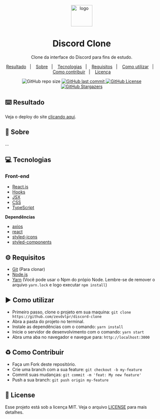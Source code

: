 <div align="center">
  <img src="https://discord.com/assets/e4923594e694a21542a489471ecffa50.svg" alt="logo" height="70"/>
  <h1>Discord Clone</h1>
  <p>Clone da interface do Discord para fins de estudo.</p>
  <p>
    <a href="#keyboard-resultado">Resultado</a>&nbsp;&nbsp;&nbsp;|&nbsp;&nbsp;&nbsp;
    <a href="#page_with_curl-sobre">Sobre</a>&nbsp;&nbsp;&nbsp;|&nbsp;&nbsp;&nbsp;
    <a href="#computer-tecnologias">Tecnologias</a>&nbsp;&nbsp;&nbsp;|&nbsp;&nbsp;&nbsp;
    <a href="#gear-requisitos">Requisitos</a>&nbsp;&nbsp;&nbsp;|&nbsp;&nbsp;&nbsp;
    <a href="#arrow_forward-como-cutilizar">Como utilizar</a>&nbsp;&nbsp;&nbsp;|&nbsp;&nbsp;&nbsp;
    <a href="#recycle-como-contribuir">Como contribuir</a>&nbsp;&nbsp;&nbsp;|&nbsp;&nbsp;&nbsp;
    <a href="#customs-license">Licença</a>
  </p>
  <img src="https://img.shields.io/github/repo-size/zevdvlpr/discord-clone?color=7289da&style=flat-square" alt="GitHub repo size">
  <a href="https://github.com/zevdvlpr/discord-clone/commits/master">
    <img src="https://img.shields.io/github/last-commit/zevdvlpr/discord-clone?color=7289da&style=flat-square" alt="GitHub last commit">
  </a>
  <a href="https://github.com/zevdvlpr/discord-clone/tree/master/LICENSE">
    <img src="https://img.shields.io/github/license/zevdvlpr/discord-clone?color=7289da&label=license&style=flat-square" alt="GitHub License">
  </a>  
  <a href="https://github.com/zevdvlpr/discord-clone/stargazers">
    <img src="https://img.shields.io/github/stars/zevdvlpr/discord-clone?color=7289da&logo=github&style=flat-square" alt="GitHub Stargazers">
  </a>
</div>

## :keyboard: Resultado

Veja o deploy do site [clicando aqui](https://discord-clone-zevdvlpr.vercel.app/).

## :page_with_curl: Sobre

...

## :computer: Tecnologias

### Front-end

- [React.js](https://pt-br.reactjs.org/)
- [Hooks](https://pt-br.reactjs.org/docs/hooks-intro.html)
- [JSX](https://pt-br.reactjs.org/docs/introducing-jsx.html)
- [CSS](https://developer.mozilla.org/pt-BR/docs/Web/CSS)
- [TypeScript](https://www.typescriptlang.org)

**Dependências**

- [axios](https://github.com/axios/axios)
- [react](https://github.com/facebook/react)
- [styled-icons](https://github.com/styled-icons/styled-icons)
- [styled-components](https://github.com/styled-components/styled-components)


## :gear: Requisitos

- [Git](https://git-scm.com/) (Para clonar)
- [Node.js](https://node.js.org/)
- [Yarn](https://yarnpkg.com/) (Você pode usar o Npm do própio Node. Lembre-se de remover o arquivo `yarn.lock` e logo executar `npm install`)

## :arrow_forward: Como utilizar

- Primeiro passo, clone o projeto em sua maquina: `git clone https://github.com/zevdvlpr/discord-clone`
- Abra a pasta do projeto no terminal.
- Instale as dependências com o comando: `yarn install`
- Inicie o servidor de desenvolvimento com o comando: `yarn start`
- Abra uma aba no navegador e navegue para: `http://localhost:3000`

## :recycle: Como Contribuir

- Faça um Fork deste repositório.
- Crie uma branch com a sua feature: `git checkout -b my-feature`
- Commit suas mudanças: `git commit -m 'feat: My new feature'`
- Push a sua branch: `git push origin my-feature`

## :customs: License

Esse projeto está sob a licença MIT. Veja o arquivo [LICENSE](https://github.com/zevdvlpr/discord-clone/tree/master/LICENSE) para mais detalhes.

